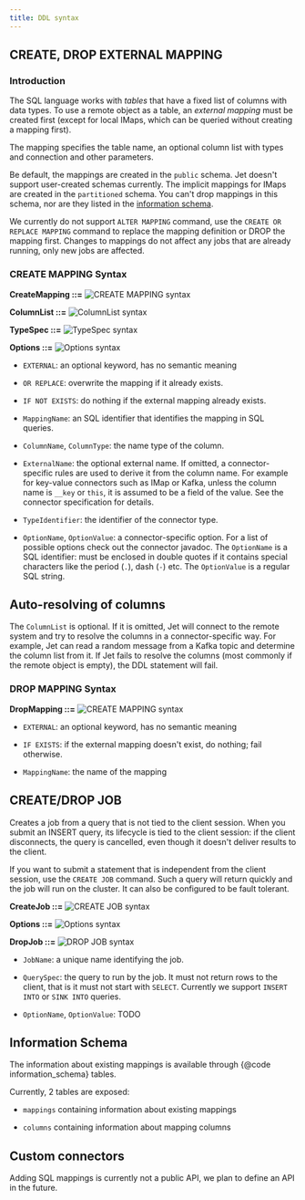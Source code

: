 ```yaml
---
title: DDL syntax
---
```


## CREATE, DROP EXTERNAL MAPPING

### Introduction

The SQL language works with _tables_ that have a fixed list of columns
with data types. To use a remote object as a table, an _external
mapping_ must be created first (except for local IMaps, which can be
queried without creating a mapping first).

The mapping specifies the table name, an optional column list with types
and connection and other parameters.

Be default, the mappings are created in the `public` schema. Jet doesn't
support user-created schemas currently. The implicit mappings for IMaps
are created in the `partitioned` schema. You can't drop mappings in this
schema, nor are they listed in the [information
schema](#information-schema).

We currently do not support `ALTER MAPPING` command, use the `CREATE OR
REPLACE MAPPING` command to replace the mapping definition or DROP the
mapping first. Changes to mappings do not affect any jobs that are
already running, only new jobs are affected.

### CREATE MAPPING Syntax

**CreateMapping ::=**
![CREATE MAPPING syntax](/docs/assets/ddl-CreateMapping.svg)

**ColumnList ::=**
![ColumnList syntax](/docs/assets/ddl-ColumnList.svg)

**TypeSpec ::=**
![TypeSpec syntax](/docs/assets/ddl-TypeSpec.svg)

**Options ::=**
![Options syntax](/docs/assets/ddl-Options.svg)

- `EXTERNAL`: an optional keyword, has no semantic meaning

- `OR REPLACE`: overwrite the mapping if it already exists.

- `IF NOT EXISTS`: do nothing if the external mapping already exists.

- `MappingName`: an SQL identifier that identifies the mapping in SQL
  queries.

- `ColumnName`, `ColumnType`: the name type of the column.

- `ExternalName`: the optional external name. If omitted, a
  connector-specific rules are used to derive it from the column name.
  For example for key-value connectors such as IMap or Kafka, unless the
  column name is `__key` or `this`, it is assumed to be a field of the
  value. See the connector specification for details.

- `TypeIdentifier`: the identifier of the connector type.

- `OptionName`, `OptionValue`: a connector-specific option. For a list
  of possible options check out the connector javadoc. The `OptionName`
  is a SQL identifier: must be enclosed in double quotes if it contains
  special characters like the period (`.`), dash (`-`) etc. The
  `OptionValue` is a regular SQL string.

## Auto-resolving of columns

The `ColumnList` is optional. If it is omitted, Jet will connect to the
remote system and try to resolve the columns in a connector-specific
way. For example, Jet can read a random message from a Kafka topic and
determine the column list from it. If Jet fails to resolve the columns
(most commonly if the remote object is empty), the DDL statement will
fail.

### DROP MAPPING Syntax

**DropMapping ::=**
![CREATE MAPPING syntax](/docs/assets/ddl-DropMapping.svg)

- `EXTERNAL`: an optional keyword, has no semantic meaning

- `IF EXISTS`: if the external mapping doesn't exist, do nothing; fail
  otherwise.

- `MappingName`: the name of the mapping

## CREATE/DROP JOB

Creates a job from a query that is not tied to the client session. When
you submit an INSERT query, its lifecycle is tied to the client session:
if the client disconnects, the query is cancelled, even though it
doesn't deliver results to the client.

If you want to submit a statement that is independent from the client
session, use the `CREATE JOB` command. Such a query will return quickly
and the job will run on the cluster. It can also be configured to be
fault tolerant.

**CreateJob ::=**
![CREATE JOB syntax](/docs/assets/ddl-CreateJob.svg)

**Options ::=**
![Options syntax](/docs/assets/ddl-Options.svg)

**DropJob ::=**
![DROP JOB syntax](/docs/assets/ddl-DropJob.svg)

- `JobName`: a unique name identifying the job.

- `QuerySpec`: the query to run by the job. It must not return rows to
  the client, that is it must not start with `SELECT`. Currently we
  support `INSERT INTO` or `SINK INTO` queries.

- `OptionName`, `OptionValue`: TODO

## Information Schema

The information about existing mappings is available through {@code
information_schema} tables.

Currently, 2 tables are exposed:

- `mappings` containing information about existing mappings

- `columns` containing information about mapping columns

## Custom connectors

Adding SQL mappings is currently not a public API, we plan to define an
API in the future.
